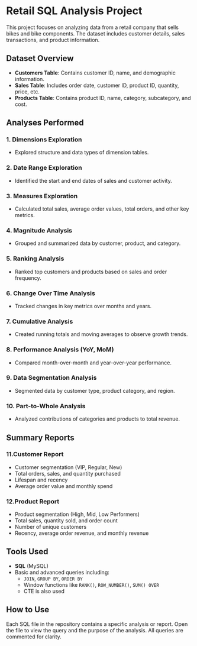 # Retail SQL Analysis Project

This project focuses on analyzing data from a retail company that sells bikes and bike components. The dataset includes customer details, sales transactions, and product information.

## Dataset Overview

- **Customers Table**: Contains customer ID, name, and demographic information.
- **Sales Table**: Includes order date, customer ID, product ID, quantity, price, etc.
- **Products Table**: Contains product ID, name, category, subcategory, and cost.

## Analyses Performed

### 1. Dimensions Exploration
- Explored structure and data types of dimension tables.

### 2. Date Range Exploration
- Identified the start and end dates of sales and customer activity.

### 3. Measures Exploration
- Calculated total sales, average order values, total orders, and other key metrics.

### 4. Magnitude Analysis
- Grouped and summarized data by customer, product, and category.

### 5. Ranking Analysis
- Ranked top customers and products based on sales and order frequency.

### 6. Change Over Time Analysis
- Tracked changes in key metrics over months and years.

### 7. Cumulative Analysis
- Created running totals and moving averages to observe growth trends.

### 8. Performance Analysis (YoY, MoM)
- Compared month-over-month and year-over-year performance.

### 9. Data Segmentation Analysis
- Segmented data by customer type, product category, and region.

### 10. Part-to-Whole Analysis
- Analyzed contributions of categories and products to total revenue.

## Summary Reports

### 11.Customer Report
- Customer segmentation (VIP, Regular, New)
- Total orders, sales, and quantity purchased
- Lifespan and recency
- Average order value and monthly spend

### 12.Product Report
- Product segmentation (High, Mid, Low Performers)
- Total sales, quantity sold, and order count
- Number of unique customers
- Recency, average order revenue, and monthly revenue

## Tools Used

- **SQL** (MySQL)
- Basic and advanced queries including:
  - `JOIN`, `GROUP BY`, `ORDER BY`
  - Window functions like `RANK()`, `ROW_NUMBER()`, `SUM() OVER`
  - CTE is also used

## How to Use

Each SQL file in the repository contains a specific analysis or report. Open the file to view the query and the purpose of the analysis. All queries are commented for clarity.


